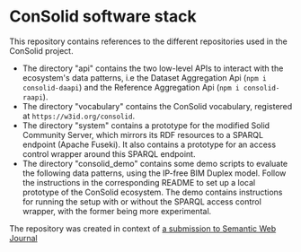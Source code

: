 # ConSolid software stack
This repository contains references to the different repositories used in the ConSolid project. 

* The directory "api" contains the two low-level APIs to interact with the ecosystem's data patterns, i.e the Dataset Aggregation Api (`npm i consolid-daapi`) and the Reference Aggregation Api (`npm i consolid-raapi`).
* The directory "vocabulary" contains the ConSolid vocabulary, registered at `https://w3id.org/consolid`.
* The directory "system" contains a prototype for the modified Solid Community Server, which mirrors its RDF resources to a SPARQL endpoint (Apache Fuseki). It also contains a prototype for an access control wrapper around this SPARQL endpoint. 
* The directory "consolid_demo" contains some demo scripts to evaluate the following data patterns, using the IP-free BIM Duplex model. Follow the instructions in the corresponding README to set up a local prototype of the ConSolid ecosystem. The demo contains instructions for running the setup with or without the SPARQL access control wrapper, with the former being more experimental.

The repository was created in context of [a submission to Semantic Web Journal](https://www.semantic-web-journal.net/content/consolid-federated-ecosystem-heterogeneous-multi-stakeholder-projects)